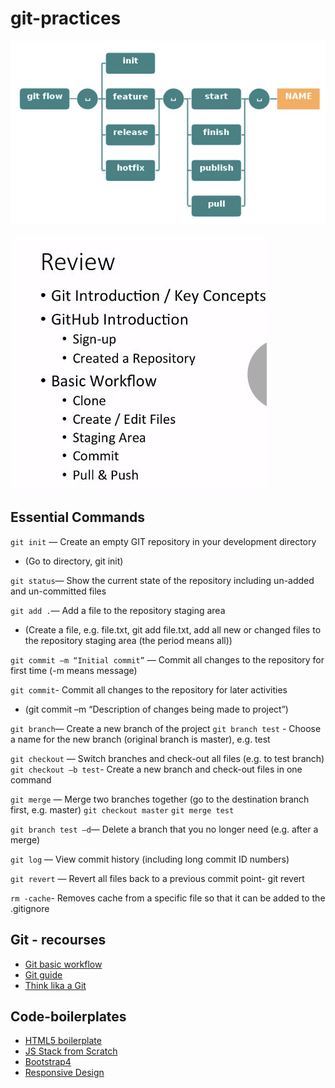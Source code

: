 # git-practices
![Gitflow](https://github.com/dianavile/git-practices/blob/main/gitflow.JPG)

![Git practices](https://github.com/dianavile/git-practices/blob/main/Git-Github.JPG)

## Essential Commands

```git init``` — Create an empty GIT repository in your development directory
-  (Go to directory, git init)

```git status```— Show the current state of the repository including un-added and un-committed files

```git add .```— Add a file to the repository staging area
-  (Create a file, e.g. file.txt, git add file.txt, add all new or changed files to the repository staging area (the period means all))

```git commit –m “Initial commit”``` — Commit all changes to the repository for first time (-m means message)

 ```git commit```- Commit all changes to the repository for later activities
-  (git commit –m “Description of changes being made to project”)

```git branch```— Create a new branch of the project
```git branch test``` - Choose a name for the new branch (original branch is master), e.g. test

```git checkout``` — Switch branches and check-out all files (e.g. to test branch)
```git checkout –b test```- Create a new branch and check-out files in one command

```git merge``` — Merge two branches together (go to the destination branch first, e.g. master)
```git checkout master```
```git merge test```

```git branch test –d```— Delete a branch that you no longer need (e.g. after a merge)

```git log``` — View commit history (including long commit ID numbers)

```git revert``` — Revert all files back to a previous commit point-  git revert <long commit ID from the log command>
  
```rm -cache```- Removes cache from a specific file so that it can be added to the .gitignore

## Git - recourses 
- [Git basic workflow](https://cleventy.com/que-es-git-flow-y-como-funciona/#:~:text=Es%20ah%C3%AD%20donde%20entra%20en,a%20los%20lanzamientos%20del%20proyecto.)
- [Git guide](https://rogerdudler.github.io/git-guide/index.es.html)
- [Think lika a Git](http://think-like-a-git.net/)

## Code-boilerplates
- [HTML5 boilerplate](https://github.com/h5bp/html5-boilerplate/blob/v4.3.0/doc/TOC.md)
- [JS Stack from Scratch](https://github.com/verekia/js-stack-from-scratch)
- [Bootstrap4](https://getbootstrap.com/docs/4.5/getting-started/introduction/)
- [Responsive Design](https://github.com/verekia/initializr-template)

